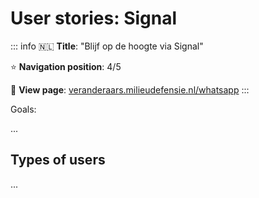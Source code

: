 # User stories: Signal

::: info
🇳🇱 **Title**: "Blijf op de hoogte via Signal"

⭐️ **Navigation position**: 4/5

🔗 **View page**: [veranderaars.milieudefensie.nl/whatsapp](https://veranderaars.milieudefensie.nl/whatsapp)
:::

Goals:

...

## Types of users

...
